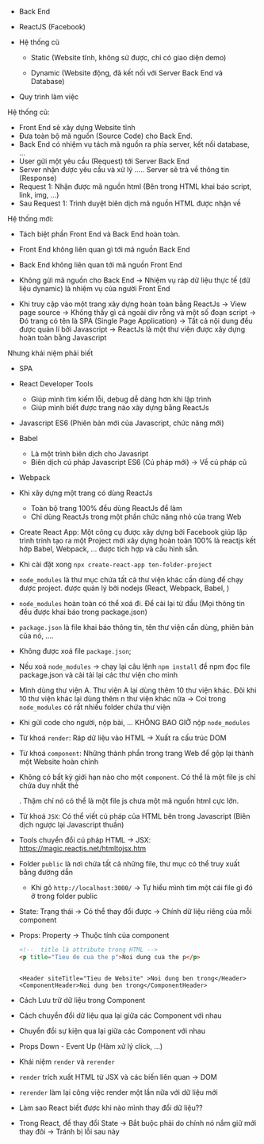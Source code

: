 - Back End
- ReactJS (Facebook)

- Hệ thống cũ
  + Static (Website tĩnh, không sử được, chỉ có giao diện demo)

  + Dynamic (Website động, đã kết nối với Server Back End và Database)


- Quy trình làm việc

Hệ thống cũ:
  - Front End sẽ xây dựng Website tĩnh 
  - Đưa toàn bộ mã nguồn (Source Code) cho Back End.
  - Back End có nhiệm vụ tách mã nguồn ra phía server, kết nối database, ...
  - User gửi một yêu cầu (Request) tới Server Back End
  - Server nhận được yêu cầu và xử lý ..... Server sẽ trả về thông tin (Response)
  - Request 1: Nhận được mã nguồn html (Bên trong HTML khai báo script, link, img, ...)
  - Sau Request 1: Trình duyệt biên dịch mã nguồn HTML được nhận về

Hệ thống mới:
  - Tách biệt phần Front End và Back End hoàn toàn.
  - Front End không liên quan gì tới mã nguồn Back End
  - Back End không liên quan tới mã nguồn Front End
  - Không gửi mã nguồn cho Back End
  -> Nhiệm vụ ráp dữ liệu thực tế (dữ liệu dynamic) là nhiệm vụ của người Front End

  - Khi truy cập vào một trang xây dựng hoàn toàn bằng ReactJs
  -> View page source 
  -> Không thấy gì cả ngoài div rỗng và một số đoạn script
  -> Đó trang có tên là SPA (Single Page Application) 
  -> Tất cả nội dung đều được quản lí bởi Javascript
  -> ReactJs là một thư viện được xây dựng hoàn toàn bằng Javascript

Nhưng khái niệm phải biết

- SPA
- React Developer Tools
  + Giúp mình tìm kiếm lỗi, debug dễ dàng hơn khi lập trình
  + Giúp mình biết được trang nào xây dựng bằng ReactJs
- Javascript ES6 (Phiên bản mới của Javascript, chức năng mới)
- Babel
  + Là một trình biên dịch cho Javasript
  + Biên dịch cú pháp Javascript ES6 (Cú pháp mới) -> Về cú pháp cũ
- Webpack
- Khi xây dựng một trang có dùng ReactJs
  + Toàn bộ trang 100% đều dùng ReactJs để làm
  + Chỉ dùng ReactJs trong một phần chức năng nhỏ của trang Web
- Create React App: Một công cụ được xây dựng bởi Facebook giúp lập trình trinh tạo ra một Project mới xây dựng hoàn toàn 100% là reactjs kết hớp Babel, Webpack, ... được tích hợp và cấu hình sẵn. 
- Khi cài đặt xong `npx create-react-app ten-folder-project`
- `node_modules` là thư mục chứa tất cả thư viện khác cần dùng để chạy được project. được quản lý bởi nodejs (React, Webpack, Babel, )
- `node_modules` hoàn toàn có thể xoá đi. Để cài lại từ đầu (Mọi thông tin đều được khai báo trong package.json)
- `package.json` là file khai báo thông tin, tên thư viện cần dùng, phiên bản của nó, .... 
- Không được xoá file `package.json`;
- Nếu xoá `node_modules` -> chạy lại câu lệnh `npm install` để npm đọc file package.json và cài tải lại các thư viện cho mình
- Mình dùng thư viện A. Thư viện A lại dùng thêm 10 thư viện khác. Đôi khi 10 thư viện khác lại dùng thêm n thư viện khác nữa -> Coi trong `node_modules` có rất nhiều folder chứa thư viện
- Khi gửi code cho người, nộp bài, ... KHÔNG BAO GIỜ nộp `node_modules`
- Từ khoá `render`: Ráp dữ liệu vào HTML -> Xuất ra cấu trúc DOM
- Từ khoá `component`: Những thành phần trong trang Web để gộp lại thành một Website hoàn chỉnh
- Không có bất kỳ giới hạn nào cho một `component`. Có thể là một file js chỉ chứa duy nhất thẻ <p>. Thậm chí nó có thể là một file js chưa một mã nguồn html cực lớn.
- Từ khoá `JSX`: Có thể viết cú pháp của HTML bên trong Javascript (Biên dịch ngược lại Javascript thuần)
- Tools chuyển đổi cú pháp HTML -> JSX: https://magic.reactjs.net/htmltojsx.htm
- Folder `public` là nơi chứa tất cả những file, thư mục có thể truy xuất bằng đường dẫn
  - Khi gõ `http://localhost:3000/` -> Tự hiểu mình tìm một cái file gì đó ở trong folder public

- State: Trạng thái -> Có thể thay đổi được -> Chính dữ liệu riêng của mỗi component
- Props: Property -> Thuộc tính của component
  ```html 
  <!--  title là attribute trong HTML -->
  <p title="Tieu de cua the p">Noi dung cua the p</p>
  ```

  ```JSX

  <Header siteTitle="Tieu de Website" >Noi dung ben trong</Header>
  <ComponentHeader>Noi dung ben trong</ComponentHeader>
  ```
- Cách Lưu trữ dữ liệu trong Component
- Cách chuyển đổi dữ liệu qua lại giữa các Component với nhau
- Chuyển đổi sự kiện qua lại giữa các Component với nhau
- Props Down - Event Up (Hàm xử lý click, ...)

- Khái niệm `render` và `rerender`
- `render` trích xuất HTML từ JSX và các biến liên quan -> DOM
- `rerender` làm lại công việc render một lần nữa với dữ liệu mới
- Làm sao React biết được khi nào mình thay đổi dữ liệu??
- Trong React, để thay đổi State 
  -> Bắt buộc phải do chính nó nắm giữ mới thay đôi 
  -> Tránh bị lỗi sau này